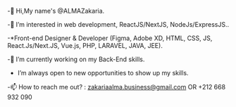 -👋 Hi,My name's @ALMAZakaria.

-👀 I’m interested in web development, ReactJS/NextJS, NodeJs/ExpressJS..

-*Front-end Designer & Developer (Figma, Adobe XD, HTML, CSS, JS, React.Js/Next.JS, Vue.js, PHP, LARAVEL, JAVA, JEE).

-🌱 I’m currently working on my Back-End skills.

- I’m always open to new opportunities to show up my skills.

-📫 How to reach me out? : zakariaalma.business@gmail.com OR +212 668 932 090
